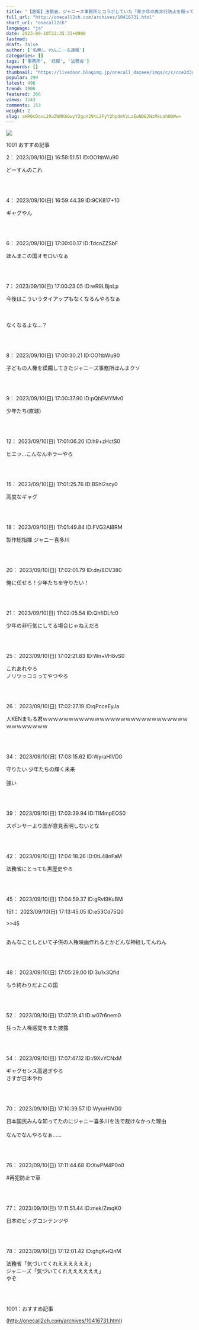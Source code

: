 ```yaml
---
title: "【悲報】法務省、ジャニーズ事務所とコラボしていた「青少年の再非行防止を願っています」 : わんこーる速報！"
full_url: "http://onecall2ch.com/archives/10416731.html"
short_url: "onecall2ch"
language: "ja"
date: 2023-09-10T22:35:35+0900
lastmod: 
draft: false
author: ['名無し わんこーる速報']
categories: []
tags: ['事務所', '悲報', '法務省']
keywords: []
thumbnail: "https://livedoor.blogimg.jp/onecall_dazeee/imgs/c/c/cce2d3d9-s.jpg"
popular: 299
latest: 496
trend: 1906
featured: 366
views: 1243
comments: 153
weight: 2
slug: aHR0cDovL29uZWNhbGwyY2guY29tL2FyY2hpdmVzLzEwNDE2NzMxLmh0bWw=
---
```


![](https://livedoor.blogimg.jp/onecall_dazeee/imgs/c/c/cce2d3d9-s.jpg)

<div> <p class='name2'> 1001 おすすめ記事</p> <p class='name2'>2： 2023/09/10(日) 16:58:51.51 ID:OO1tbWu90</p><p class='onecall'> どーすんのこれ <br><br></p><br> <p class='name2'>4： 2023/09/10(日) 16:59:44.39 ID:9CK817+10</p><p class='onecall'> ギャグやん <br><br></p><br> <p class='name2'>6： 2023/09/10(日) 17:00:00.17 ID:TdcnZZSbF</p><p class='onecall'> ほんまこの国オモロいなぁ <br><br></p><br> <p class='name2'>7： 2023/09/10(日) 17:00:23.05 ID:wR9LBjnLp</p><p class='onecall'> 今後はこういうタイアップもなくなるんやろなぁ <br> <br> <br> <br> なくなるよな…？ <br><br></p><br> <p class='name2'>8： 2023/09/10(日) 17:00:30.21 ID:OO1tbWu90</p><p class='onecall'> 子どもの人権を蹂躙してきたジャニーズ事務所ほんまクソ <br><br></p><br> <p class='name2'>9： 2023/09/10(日) 17:00:37.90 ID:pQbEMYMv0</p><p class='onecall'> 少年たち(直球) <br><br></p><br> <p class='name2'>12： 2023/09/10(日) 17:01:06.20 ID:h9+zHctS0</p><p class='onecall'> ヒエッ…こんなんホラ―やろ <br><br></p><br> <p class='name2'>15： 2023/09/10(日) 17:01:25.76 ID:BShl2scy0</p><p class='onecall'> 高度なギャグ <br><br></p><br> <p class='name2'>18： 2023/09/10(日) 17:01:49.84 ID:FVG2AI8RM</p><p class='onecall'> 製作総指揮 ジャニー喜多川 <br><br></p><br> <p class='name2'>20： 2023/09/10(日) 17:02:01.79 ID:dn/8OV380</p><p class='onecall'> 俺に任せろ！少年たちを守りたい！ <br><br></p><br> <p class='name2'>21： 2023/09/10(日) 17:02:05.54 ID:QhfiDLfc0</p><p class='onecall'> 少年の非行気にしてる場合じゃねえだろ <br><br></p><br> <p class='name2'>25： 2023/09/10(日) 17:02:21.83 ID:Wn+VH8vS0</p><p class='onecall'> これあれやろ <br> ノリツッコミってやつやろ <br><br></p><br> <p class='name2'>26： 2023/09/10(日) 17:02:27.19 ID:qPcceEyJa</p><p class='onecall'> 人KENまもる君ｗｗｗｗｗｗｗｗｗｗｗｗｗｗｗｗｗｗｗｗｗｗｗｗｗｗｗｗｗｗｗｗｗｗｗｗ <br><br></p><br> <p class='name2'>34： 2023/09/10(日) 17:03:15.62 ID:WyraHIVD0</p><p class='onecall'> 守りたい 少年たちの輝く未来 <br> <br> 強い <br><br></p><br> <p class='name2'>39： 2023/09/10(日) 17:03:39.94 ID:TIMmpEOS0</p><p class='onecall'> スポンサーより国が意見表明しないとな <br><br></p><br> <p class='name2'>42： 2023/09/10(日) 17:04:18.26 ID:0tL48nFaM</p><p class='onecall'> 法務省にとっても黒歴史やろ <br><br></p><br> <p class='name2'>45： 2023/09/10(日) 17:04:59.37 ID:gRvI9KuBM</p><p class='name2'>151： 2023/09/10(日) 17:13:45.05 ID:e53Cd75Q0</p><p class='onecall'> <p class='anchor'>>>45</p> <br> あんなことしといて子供の人権映画作れるとかどんな神経してんねん <br><br></p><br> <p class='name2'>48： 2023/09/10(日) 17:05:29.00 ID:3u1x3Qfid</p><p class='onecall'> もう終わりだよこの国 <br><br></p><br> <p class='name2'>52： 2023/09/10(日) 17:07:19.41 ID:w07r6nem0</p><p class='onecall'> 狂った人権感覚をまた披露 <br><br></p><br> <p class='name2'>54： 2023/09/10(日) 17:07:47.12 ID:/9XvYCNxM</p><p class='onecall'> ギャグセンス高過ぎやろ <br> さすが日本やわ <br><br></p><br> <p class='name2'>70： 2023/09/10(日) 17:10:39.57 ID:WyraHIVD0</p><p class='onecall'> 日本国民みんな知ってたのにジャニー喜多川を法で裁けなかった理由 <br> <br> なんでなんやろなぁ…… <br><br></p><br> <p class='name2'>76： 2023/09/10(日) 17:11:44.68 ID:XwPM4P0o0</p><p class='onecall'> #再犯防止で草 <br><br></p><br> <p class='name2'>77： 2023/09/10(日) 17:11:51.44 ID:mek/ZmqK0</p><p class='onecall'> 日本のビッグコンテンツや <br><br></p><br> <p class='name2'>78： 2023/09/10(日) 17:12:01.42 ID:ghgK+iQnM</p><p class='onecall'> 法務省「気づいてくれええええええ」 <br> ジャニーズ「気づいてくれええええええ」 <br> やぞ <br><br></p><br> <p class='name2'>1001：おすすめ記事</p> </div>

(http://onecall2ch.com/archives/10416731.html)
